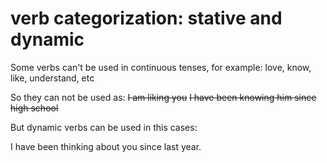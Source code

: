 # verb categorization: stative and dynamic

Some verbs can't be used in continuous tenses,
for example: love, know, like, understand, etc

So they can not be used as:
~~I am liking you~~
~~I have been knowing him since high school~~

But dynamic verbs can be used in this cases:

I have been thinking about you since last year.


